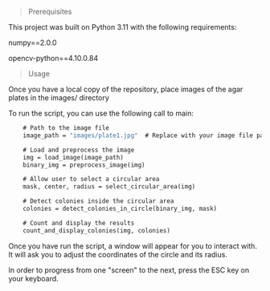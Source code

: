> Prerequisites

This project was built on Python 3.11 with the following requirements:

numpy==2.0.0

opencv-python==4.10.0.84

> Usage

Once you have a local copy of the repository, place images of the agar plates in the images/ directory

To run the script, you can use the following call to main:

```def main():
    # Path to the image file
    image_path = "images/plate1.jpg"  # Replace with your image file path

    # Load and preprocess the image
    img = load_image(image_path)
    binary_img = preprocess_image(img)

    # Allow user to select a circular area
    mask, center, radius = select_circular_area(img)

    # Detect colonies inside the circular area
    colonies = detect_colonies_in_circle(binary_img, mask)

    # Count and display the results
    count_and_display_colonies(img, colonies)
```


Once you have run the script, a window will appear for you to interact with. It will ask you to adjust the coordinates of the circle and its radius.

In order to progress from one "screen" to the next, press the ESC key on your keyboard.

